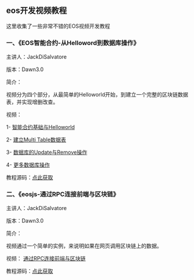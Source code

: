 ## eos开发视频教程
这里收集了一些非常不错的EOS视频开发教程

### 一、《EOS智能合约-从Helloword到数据库操作》
主讲人：JackDiSalvatore

版本：Dawn3.0

简介：

视频分为四个部分，从最简单的Helloworld开始，到建立一个完整的区块链数据表，并实现增删改查。

视频：

1- [智能合约基础与Helloworld](https://www.youtube.com/watch?v=DYIjxG00tv4&t=201s)

2- [建立Multi Table数据表](https://www.youtube.com/watch?v=PamSV-WGcZo)

3- [数据库的Update与Remove操作](https://www.youtube.com/watch?v=F4WjcZulY3c)

4- [更多数据库操作](https://www.youtube.com/watch?v=VcpheeG0SqI&t=6s)

教程源码：[点此获取](https://github.com/JackDiSalvatore/shared_contracts/tree/master/my_tutorials/newapp1)

### 二、《eosjs-通过RPC连接前端与区块链》
主讲人：JackDiSalvatore

版本：Dawn3.0

简介：

视频通过一个简单的实例，来说明如果在网页调用区块链上的数据。

视频：
[通过RPC连接前端与区块链](https://www.youtube.com/watch?v=bXtXQm3zcPU)

教程源码：[点此获取](https://github.com/JackDiSalvatore/WebDev/tree/master/EOSTest1)
